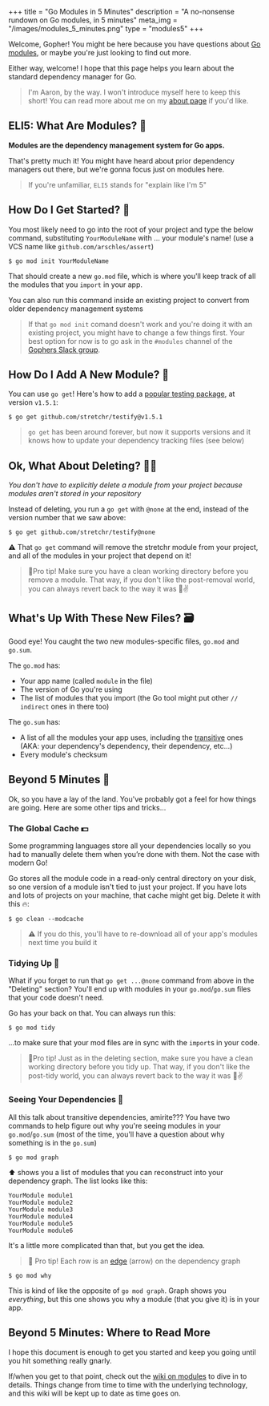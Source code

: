+++
title = "Go Modules in 5 Minutes"
description = "A no-nonsense rundown on Go modules, in 5 minutes"
meta_img = "/images/modules_5_minutes.png"
type = "modules5"
+++

Welcome, Gopher! You might be here because you have questions about [Go modules](https://github.com/golang/go/wiki/Modules), or maybe you're just looking to find out more.

Either way, welcome! I hope that this page helps you learn about the standard dependency manager for Go.

>I'm Aaron, by the way. I won't introduce myself here to keep this short! You can read more about me on my [about page](/about) if you'd like.

## ELI5: What Are Modules? 🤨

**Modules are the dependency management system for Go apps.**

That's pretty much it! You might have heard about prior dependency managers out there, but we're gonna focus just on modules here.

>If you're unfamiliar, `ELI5` stands for "explain like I'm 5"

## How Do I Get Started? 🚀

You most likely need to go into the root of your project and type the below command, substituting `YourModuleName` with ... your module's name! (use a VCS name like `github.com/arschles/assert`)

```console
$ go mod init YourModuleName
```

That should create a new `go.mod` file, which is where you'll keep track of all the modules that you `import` in your app.

You can also run this command inside an existing project to convert from older dependency management systems

>If that `go mod init` comand doesn't work and you're doing it with an existing project, you might have to change a few things first. Your best option for now is to go ask in the `#modules` channel of the [Gophers Slack group](https://invite.slack.golangbridge.org/).

## How Do I Add A New Module? 🥳

You can use `go get`! Here's how to add a [popular testing package](https://github.com/stretchr/testify), at version `v1.5.1`:

```console
$ go get github.com/stretchr/testify@v1.5.1
```

>`go get` has been around forever, but now it supports versions and it knows how to update your dependency tracking files (see below)

## Ok, What About Deleting? 🧛‍♀️

_You don't have to explicitly delete a module from your project because modules aren't stored in your repository_

Instead of deleting, you run a `go get` with `@none` at the end, instead of the version number that we saw above:

```console
$ go get github.com/stretchr/testify@none
```

⚠ That `go get` command will remove the stretchr module from your project, and all of the modules in your project that depend on it!

>🦾Pro tip! Make sure you have a clean working directory before you remove a module. That way, if you don't like the post-removal world, you can always revert back to the way it was 🚢✌

## What's Up With These New Files? 🗃

Good eye! You caught the two new modules-specific files, `go.mod` and `go.sum`.

The `go.mod` has:

- Your app name (called `module` in the file)
- The version of Go you're using
- The list of modules that you import (the Go tool might put other `// indirect` ones in there too)

The `go.sum` has:

- A list of all the modules your app uses, including the [transitive](https://en.wikipedia.org/wiki/Transitive_dependency) ones (AKA: your dependency's dependency, their dependency, etc...)
- Every module's checksum

## Beyond 5 Minutes 🚀

Ok, so you have a lay of the land. You've probably got a feel for how things are going. Here are some other tips and tricks...

### The Global Cache 💵

Some programming languages store all your dependencies locally so you had to manually delete them when you’re done with them. Not the case with modern Go!

Go stores all the module code in a read-only central directory on your disk, so one version of a module isn't tied to just your project. If you have lots and lots of projects on your machine, that cache might get big. Delete it with this 🔥:

```console
$ go clean --modcache
```

>⚠ If you do this, you'll have to re-download all of your app's modules next time you build it

### Tidying Up 🧹

What if you forget to run that `go get ...@none` command from above in the "Deleting" section? You'll end up with modules in your `go.mod`/`go.sum` files that your code doesn't need.

Go has your back on that. You can always run this:

```console
$ go mod tidy
```

...to make sure that your mod files are in sync with the `import`s in your code.

>🦾Pro tip! Just as in the deleting section, make sure you have a clean working directory before you tidy up. That way, if you don't like the post-tidy world, you can always revert back to the way it was 🚢✌


### Seeing Your Dependencies 👀

All this talk about transitive dependencies, amirite??? You have two commands to help figure out why you're seeing modules in your `go.mod`/`go.sum` (most of the time, you'll have a question about why something is in the `go.sum`)

```console
$ go mod graph
```

⬆ shows you a list of modules that you can reconstruct into your dependency graph. The list looks like this:

```console
YourModule module1
YourModule module2
YourModule module3
YourModule module4
YourModule module5
YourModule module6
```

It's a little more complicated than that, but you get the idea.

>🦾 Pro tip! Each row is an [edge](https://en.wikipedia.org/wiki/Graph_(abstract_data_type)) (arrow) on the dependency graph

```
$ go mod why
```

This is kind of like the opposite of `go mod graph`. Graph shows you _everything_, but this one shows you why a module (that you give it) is in your app. 


## Beyond 5 Minutes: Where to Read More

I hope this document is enough to get you started and keep you going until you hit something really gnarly.

If/when you get to that point, check out the [wiki on modules](https://github.com/golang/go/wiki/Modules) to dive in to details. Things change from time to time with the underlying technology, and this wiki will be kept up to date as time goes on.

